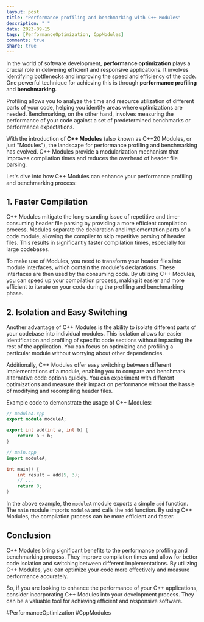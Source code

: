 ```yaml
---
layout: post
title: "Performance profiling and benchmarking with C++ Modules"
description: " "
date: 2023-09-15
tags: [PerformanceOptimization, CppModules]
comments: true
share: true
---
```


In the world of software development, **performance optimization** plays a crucial role in delivering efficient and responsive applications. It involves identifying bottlenecks and improving the speed and efficiency of the code. One powerful technique for achieving this is through **performance profiling** and **benchmarking**.

Profiling allows you to analyze the time and resource utilization of different parts of your code, helping you identify areas where optimizations are needed. Benchmarking, on the other hand, involves measuring the performance of your code against a set of predetermined benchmarks or performance expectations.

With the introduction of **C++ Modules** (also known as C++20 Modules, or just "Modules"), the landscape for performance profiling and benchmarking has evolved. C++ Modules provide a modularization mechanism that improves compilation times and reduces the overhead of header file parsing.

Let's dive into how C++ Modules can enhance your performance profiling and benchmarking process:

## 1. Faster Compilation

C++ Modules mitigate the long-standing issue of repetitive and time-consuming header file parsing by providing a more efficient compilation process. Modules separate the declaration and implementation parts of a code module, allowing the compiler to skip repetitive parsing of header files. This results in significantly faster compilation times, especially for large codebases.

To make use of Modules, you need to transform your header files into module interfaces, which contain the module's declarations. These interfaces are then used by the consuming code. By utilizing C++ Modules, you can speed up your compilation process, making it easier and more efficient to iterate on your code during the profiling and benchmarking phase.

## 2. Isolation and Easy Switching

Another advantage of C++ Modules is the ability to isolate different parts of your codebase into individual modules. This isolation allows for easier identification and profiling of specific code sections without impacting the rest of the application. You can focus on optimizing and profiling a particular module without worrying about other dependencies.

Additionally, C++ Modules offer easy switching between different implementations of a module, enabling you to compare and benchmark alternative code options quickly. You can experiment with different optimizations and measure their impact on performance without the hassle of modifying and recompiling header files.

Example code to demonstrate the usage of C++ Modules:

```cpp
// moduleA.cpp
export module moduleA;

export int add(int a, int b) {
    return a + b;
}

// main.cpp
import moduleA;

int main() {
    int result = add(5, 3);
    // ...
    return 0;
}
```

In the above example, the `moduleA` module exports a simple `add` function. The `main` module imports `moduleA` and calls the `add` function. By using C++ Modules, the compilation process can be more efficient and faster.

## Conclusion

C++ Modules bring significant benefits to the performance profiling and benchmarking process. They improve compilation times and allow for better code isolation and switching between different implementations. By utilizing C++ Modules, you can optimize your code more effectively and measure performance accurately.

So, if you are looking to enhance the performance of your C++ applications, consider incorporating C++ Modules into your development process. They can be a valuable tool for achieving efficient and responsive software. 

#PerformanceOptimization #CppModules